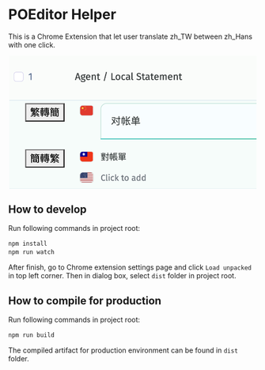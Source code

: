 # POEditor Helper

This is a Chrome Extension that let user translate zh_TW between zh_Hans with one click.

<img src="img/demo_screenshot.png" style="max-width:500px; margin: 0 auto; display: block;"/>


## How to develop

Run following commands in project root:

```bash
npm install
npm run watch
```

After finish, go to Chrome extension settings page and click `Load unpacked` in top left corner.
Then in dialog box, select `dist` folder in project root.

## How to compile for production

Run following commands in project root:

```bash
npm run build
```

The compiled artifact for production environment can be found in `dist` folder.

